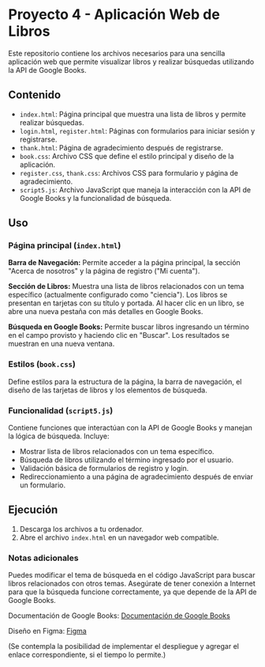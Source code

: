 <!DOCTYPE html>
<html>
<head>
  <meta charset="UTF-8">
<!--   <title>Proyecto 4 - Aplicación Web de Libros</title> -->
</head>
<body>

<h1>Proyecto 4 - Aplicación Web de Libros</h1>

<p>Este repositorio contiene los archivos necesarios para una sencilla aplicación web que permite visualizar libros y realizar búsquedas utilizando la API de Google Books.</p>

<h2>Contenido</h2>

<ul>
  <li><code>index.html</code>: Página principal que muestra una lista de libros y permite realizar búsquedas.</li>
  <li><code>login.html</code>, <code>register.html</code>: Páginas con formularios para iniciar sesión y registrarse.</li>
  <li><code>thank.html</code>: Página de agradecimiento después de registrarse.</li>
  <li><code>book.css</code>: Archivo CSS que define el estilo principal y diseño de la aplicación.</li>
  <li><code>register.css</code>, <code>thank.css</code>: Archivos CSS para formulario y página de agradecimiento.</li>
  <li><code>script5.js</code>: Archivo JavaScript que maneja la interacción con la API de Google Books y la funcionalidad de búsqueda.</li>
</ul>

<h2>Uso</h2>

<h3>Página principal (<code>index.html</code>)</h3>

<p><strong>Barra de Navegación:</strong> Permite acceder a la página principal, la sección "Acerca de nosotros" y la página de registro ("Mi cuenta").</p>
<p><strong>Sección de Libros:</strong> Muestra una lista de libros relacionados con un tema específico (actualmente configurado como "ciencia"). Los libros se presentan en tarjetas con su título y portada. Al hacer clic en un libro, se abre una nueva pestaña con más detalles en Google Books.</p>
<p><strong>Búsqueda en Google Books:</strong> Permite buscar libros ingresando un término en el campo provisto y haciendo clic en "Buscar". Los resultados se muestran en una nueva ventana.</p>

<h3>Estilos (<code>book.css</code>)</h3>

<p>Define estilos para la estructura de la página, la barra de navegación, el diseño de las tarjetas de libros y los elementos de búsqueda.</p>

<h3>Funcionalidad (<code>script5.js</code>)</h3>

<p>Contiene funciones que interactúan con la API de Google Books y manejan la lógica de búsqueda. Incluye:</p>
<ul>
  <li>Mostrar lista de libros relacionados con un tema específico.</li>
  <li>Búsqueda de libros utilizando el término ingresado por el usuario.</li>
  <li>Validación básica de formularios de registro y login.</li>
  <li>Redireccionamiento a una página de agradecimiento después de enviar un formulario.</li>
</ul>

<h2>Ejecución</h2>

<ol>
  <li>Descarga los archivos a tu ordenador.</li>
  <li>Abre el archivo <code>index.html</code> en un navegador web compatible.</li>
</ol>

<h3>Notas adicionales</h3>

<p>Puedes modificar el tema de búsqueda en el código JavaScript para buscar libros relacionados con otros temas. Asegúrate de tener conexión a Internet para que la búsqueda funcione correctamente, ya que depende de la API de Google Books.</p>

<p>Documentación de Google Books: <a href="https://developers.google.com/books/docs/v1/getting_started?hl=es-419">Documentación de Google Books</a></p>
<p>Diseño en Figma: <a href="https://www.figma.com/file/UDyNsdrs0bmv8qGwTYbSyA/Proyecto4?type=design&node-id=0%3A1&mode=design&t=jhnzikWXbxeDy2dv-1">Figma</a></p>

<p>(Se contempla la posibilidad de implementar el despliegue y agregar el enlace correspondiente, si el tiempo lo permite.)</p>

</body>
</html>

